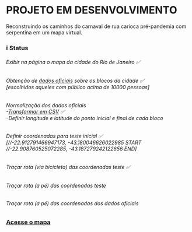 # PROJETO EM DESENVOLVIMENTO
Reconstruindo os caminhos do carnaval de rua carioca pré-pandemia com serpentina em um mapa virtual.

### ℹ Status 
###### Exibir na página o mapa da cidade do Rio de Janeiro ✅

###### Obtenção de <a href='https://github.com/izamith/caminhos-de-serpentina/blob/main/81d05b_f4ba112f5af24879921317ccbd954ebb.pdf'>dados oficiais</a> sobre os blocos da cidade ✅ <br> [escolhidos aqueles com público acima de 10000 pessoas] 

###### Normalização dos dados oficiais <br> -<a href='https://github.com/izamith/caminhos-de-serpentina/blob/main/10mil.csv'>Transformar em CSV</a> ✅ <br> -Definir longitude e latitude do ponto inicial e final de cada bloco
 
###### Definir coordenadas para teste inicial ✅ <br>[//-22.912791466947173, -43.180046626022985 START //-22.908760525072285, -43.187279242122656 END]

###### Traçar rota (via bicicleta) das coordenadas teste ✅

###### Traçar rota (a pé) das coordenadas teste

###### Traçar rota (a pé) das coordenadas dos dados oficiais


### <a href='https://izamith.github.io/caminhos-de-serpentina/index.html'>Acesse o mapa</a>
